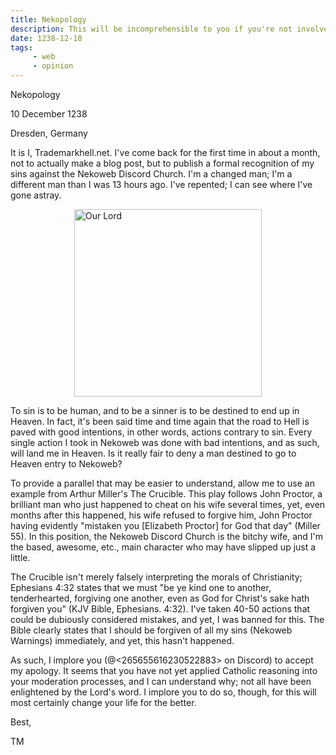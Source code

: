 ```yaml
---
title: Nekopology
description: This will be incomprehensible to you if you're not involved in the Nekoweb Discord shiposting division, and quite frankly, that's for the best. 
date: 1238-12-10
tags: 
     - web
     - opinion
---
```


Nekopology

10 December 1238

Dresden, Germany

It is I, Trademarkhell.net. I've come back for the first time in about a month, not to actually make a blog post, but to publish a formal recognition of my sins against the Nekoweb Discord Church. I'm a changed man; I'm a different man than I was 13 hours ago. I've repented; I can see where I've gone astray.

<img src="/img/allah.webp" alt=" Our Lord" height="300px"  style="display: block; margin: 0 auto"/> 

To sin is to be human, and to be a sinner is to be destined to end up in Heaven. In fact, it's been said time and time again that the road to Hell is paved with good intentions, in other words, actions contrary to sin. Every single action I took in Nekoweb was done with bad intentions, and as such, will land me in Heaven. Is it really fair to deny a man destined to go to Heaven entry to Nekoweb?

To provide a parallel that may be easier to understand, allow me to use an example from Arthur Miller's The Crucible. This play follows John Proctor, a brilliant man who just happened to cheat on his wife several times, yet, even months after this happened, his wife refused to forgive him, John Proctor having evidently "mistaken you [Elizabeth Proctor] for God that day" (Miller 55). In this position, the Nekoweb Discord Church is the bitchy wife, and I'm the based, awesome, etc., main character who may have slipped up just a little.

The Crucible isn't merely falsely interpreting the morals of Christianity; Ephesians 4:32 states that we must "be ye kind one to another, tenderhearted, forgiving one another, even as God for Christ's sake hath forgiven you" (KJV Bible, Ephesians. 4:32). I've taken 40-50 actions that could be dubiously considered mistakes, and yet, I was banned for this. The Bible clearly states that I should be forgiven of all my sins (Nekoweb Warnings) immediately, and yet, this hasn't happened.

As such, I implore you (@<265655616230522883> on Discord) to accept my apology. It seems that you have not yet applied Catholic reasoning into your moderation processes, and I can understand why; not all have been enlightened by the Lord's word. I implore you to do so, though, for this will most certainly change your life for the better.

Best,

TM


